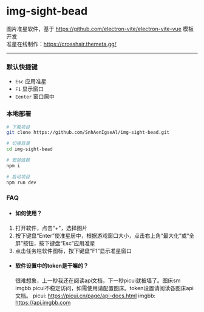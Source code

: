 # img-sight-bead

图片准星软件，基于 https://github.com/electron-vite/electron-vite-vue 模板开发  
准星在线制作：https://crosshair.themeta.gg/

---

### 默认快捷键

- `Esc` 应用准星
- `F1` 显示窗口
- `Eenter` 窗口居中

### 本地部署

```sh
# 下载项目
git clone https://github.com/SnhAenIgseAl/img-sight-bead.git

# 切换目录
cd img-sight-bead

# 安装依赖
npm i

# 启动项目
npm run dev
```

### FAQ

- #### 如何使用？
1. 打开软件，点击“+”，选择图片
2. 按下键盘“Enter”使准星居中，根据游戏窗口大小，点击右上角“最大化”或“全屏”按钮，按下键盘“Esc”应用准星
3. 点击任务栏软件图标，按下键盘“F1”显示准星窗口

- #### 软件设置中的token是干嘛的？
  很难想象，上一秒我还在阅读api文档，下一秒picui就被墙了。图床sm imgbb picui不稳定访问，如需使用请配置图床。token设置请阅读各图床api文档。
  picui: https://picui.cn/page/api-docs.html
  imgbb: https://api.imgbb.com